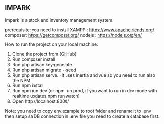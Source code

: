 ## IMPARK 

Impark is a stock and inventory management system.

prerequisite:
you need to install 
XAMPP   : https://www.apachefriends.org/
composer: https://getcomposer.org/
nodejs  : https://nodejs.org/en/

How to run the project on your local machine:
1. Clone the project from [GitHub]
2. Run composer install
3. Run php artisan key:generate
4. Run php artisan migrate --seed
5. Run php artisan serve.
-It uses inertia and vue so you need to run also the NPM
6. Run npm install
7. Run npm run dev (or npm run prod, if you want to run in dev mode with realtime updates npm run watch)
8. Open http://localhost:8000/

Note: you need to copy env.example to root folder and rename it to .env
then setup sa DB connection in .env file
you need to create a database first.

